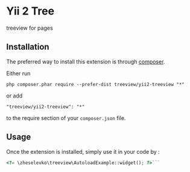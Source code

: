 Yii 2 Tree
==========
treeview for pages

Installation
------------

The preferred way to install this extension is through [composer](http://getcomposer.org/download/).

Either run

```
php composer.phar require --prefer-dist treeview/yii2-treeview "*"
```

or add

```
"treeview/yii2-treeview": "*"
```

to the require section of your `composer.json` file.


Usage
-----

Once the extension is installed, simply use it in your code by  :

```php
<?= \zheselevko\treeview\AutoloadExample::widget(); ?>```